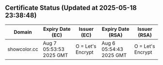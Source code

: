 ## Certificate Status (Updated at 2025-05-18 23:38:48)
| Domain | Expiry Date (EC) | Issuer (EC) | Expiry Date (RSA) | Issuer (RSA) |
|--------|------------------|-------------|-------------------|--------------|
| showcolor.cc | Aug  7 05:53:53 2025 GMT |  O = Let's Encrypt | Aug  6 05:54:43 2025 GMT |  O = Let's Encrypt |
